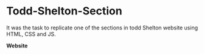 # Todd-Shelton-Section

It was the task to replicate one of the sections in todd Shelton website using HTML, CSS and JS.

**Website**
